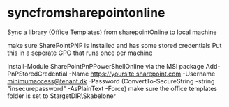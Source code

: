 # syncfromsharepointonline
Sync a library (Office Templates) from sharepointOnline to local machine

make sure SharePointPNP is installed and has some stored credentials
Put this in a seperate GPO that runs once per machine
 
Install-Module SharePointPnPPowerShellOnline via the MSI package
Add-PnPStoredCredential -Name https://yoursite.sharepoint.com -Username minimumaccess@tenant.dk -Password (ConvertTo-SecureString -string "insecurepassword" -AsPlainText -Force)
make sure the office templates folder is set to $targetDIR\Skabeloner
